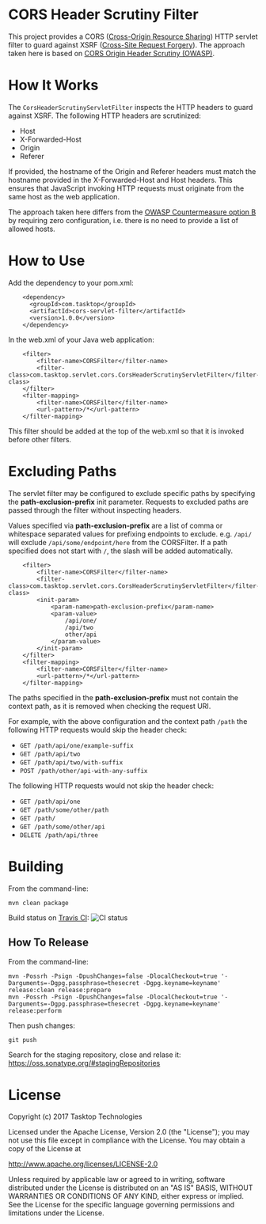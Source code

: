 CORS Header Scrutiny Filter
===========================

This project provides a CORS ([Cross-Origin Resource Sharing](https://en.wikipedia.org/wiki/Cross-origin_resource_sharing)) HTTP servlet filter to guard against XSRF ([Cross-Site Request Forgery](https://www.owasp.org/index.php/Cross-Site_Request_Forgery_%28CSRF%29)).
The approach taken here is based on [CORS Origin Header Scrutiny (OWASP)](https://www.owasp.org/index.php/CORS_OriginHeaderScrutiny).

How It Works
============

The `CorsHeaderScrutinyServletFilter` inspects the HTTP headers to guard against XSRF.  The following HTTP headers are scrutinized:

* Host
* X-Forwarded-Host
* Origin
* Referer

If provided, the hostname of the Origin and Referer headers must match the hostname provided in the X-Forwarded-Host and Host headers.
This ensures that JavaScript invoking HTTP requests must originate from the same host as the web application.

The approach taken here differs from the [OWASP Countermeasure option B](https://www.owasp.org/index.php/Cross-Site_Request_Forgery_%28CSRF%29) by requiring zero configuration, i.e. there is no need to provide a list of allowed hosts. 

How to Use
==========

Add the dependency to your pom.xml:

````
    <dependency>
      <groupId>com.tasktop</groupId>
      <artifactId>cors-servlet-filter</artifactId>
      <version>1.0.0</version>
    </dependency>
````

In the web.xml of your Java web application:

````
	<filter>
		<filter-name>CORSFilter</filter-name>
		<filter-class>com.tasktop.servlet.cors.CorsHeaderScrutinyServletFilter</filter-class>
	</filter>
	<filter-mapping>
		<filter-name>CORSFilter</filter-name>
		<url-pattern>/*</url-pattern>
	</filter-mapping>
````

This filter should be added at the top of the web.xml so that it is invoked before other filters.

Excluding Paths
==========

The servlet filter may be configured to exclude specific paths by specifying the **path-exclusion-prefix** init parameter. Requests to excluded paths are passed through the filter without inspecting headers.

Values specified via **path-exclusion-prefix** are a list of comma or whitespace separated values for prefixing endpoints to exclude.
e.g. `/api/` will exclude `/api/some/endpoint/here` from the CORSFilter. If a path specified does not start with `/`, the slash will be added automatically.


````
	<filter>
		<filter-name>CORSFilter</filter-name>
		<filter-class>com.tasktop.servlet.cors.CorsHeaderScrutinyServletFilter</filter-class>
		<init-param>
			<param-name>path-exclusion-prefix</param-name>
			<param-value>
				/api/one/
				/api/two
				other/api
			</param-value>
		</init-param>
	</filter>
	<filter-mapping>
		<filter-name>CORSFilter</filter-name>
		<url-pattern>/*</url-pattern>
	</filter-mapping>
````

The paths specified in the **path-exclusion-prefix** must not contain the context path, as it is removed when checking the request URI.

For example, with the above configuration and the context path `/path` the following HTTP requests would skip the header check:

* `GET /path/api/one/example-suffix`
* `GET /path/api/two`
* `GET /path/api/two/with-suffix`
* `POST /path/other/api-with-any-suffix`

The following HTTP requests would not skip the header check:

* `GET /path/api/one`
* `GET /path/some/other/path`
* `GET /path/`
* `GET /path/some/other/api`
* `DELETE /path/api/three`

Building
========

From the command-line:

`mvn clean package`

Build status on [Travis CI](https://travis-ci.org/Tasktop/cors-servlet-filter): ![CI status](https://travis-ci.org/Tasktop/cors-servlet-filter.svg?branch=master "CI Status") 

How To Release
--------------

From the command-line:

````
mvn -Possrh -Psign -DpushChanges=false -DlocalCheckout=true '-Darguments=-Dgpg.passphrase=thesecret -Dgpg.keyname=keyname' release:clean release:prepare
mvn -Possrh -Psign -DpushChanges=false -DlocalCheckout=true '-Darguments=-Dgpg.passphrase=thesecret -Dgpg.keyname=keyname' release:perform
````

Then push changes:

````
git push
````

Search for the staging repository, close and relase it: https://oss.sonatype.org/#stagingRepositories

License
=======

Copyright (c) 2017 Tasktop Technologies

Licensed under the Apache License, Version 2.0 (the "License"); you may not use this file except in compliance with the License. You may obtain a copy of the License at

http://www.apache.org/licenses/LICENSE-2.0

Unless required by applicable law or agreed to in writing, software distributed under the License is distributed on an "AS IS" BASIS, WITHOUT WARRANTIES OR CONDITIONS OF ANY KIND, either express or implied. See the License for the specific language governing permissions and limitations under the License.
